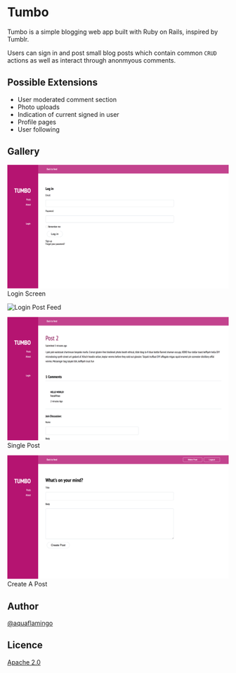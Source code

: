 # Tumbo

Tumbo is a simple blogging web app built with Ruby on Rails, inspired by Tumblr.

Users can sign in and post small blog posts which contain common `CRUD` actions as well as interact through anonmyous comments. 

## Possible Extensions

- User moderated comment section
- Photo uploads
- Indication of current signed in user
- Profile pages
- User following 

## Gallery 

![Login](screen_login.png)
Login Screen

![Login](post_feed.png)
Post Feed

![Login](screen_post_show.png)
Single Post

![Login](screen_create_post.png)
Create A Post

## Author

[@aquaflamingo](www.aquaflamingo.com)

## Licence

[Apache 2.0](https://www.apache.org/licenses/LICENSE-2.0)
